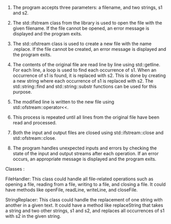 1. The program accepts three parameters: a filename, and two strings, s1 and s2.

2. The std::ifstream class from the <fstream> library is used to open the file with the given filename. If the file cannot be opened, an error message is displayed and the program exits.

3. The std::ofstream class is used to create a new file with the name <filename>.replace. If the file cannot be created, an error message is displayed and the program exits.

4. The contents of the original file are read line by line using std::getline. For each line, a loop is used to find each occurrence of s1. When an occurrence of s1 is found, it is replaced with s2. This is done by creating a new string where each occurrence of s1 is replaced with s2. The std::string::find and std::string::substr functions can be used for this purpose.

5. The modified line is written to the new file using std::ofstream::operator<<.

6. This process is repeated until all lines from the original file have been read and processed.

7. Both the input and output files are closed using std::ifstream::close and std::ofstream::close.

8. The program handles unexpected inputs and errors by checking the state of the input and output streams after each operation. If an error occurs, an appropriate message is displayed and the program exits.

Classes :

FileHandler: This class could handle all file-related operations such as opening a file, reading from a file, writing to a file, and closing a file. It could have methods like openFile, readLine, writeLine, and closeFile.

StringReplacer: This class could handle the replacement of one string with another in a given text. It could have a method like replaceString that takes a string and two other strings, s1 and s2, and replaces all occurrences of s1 with s2 in the given string.